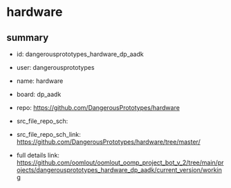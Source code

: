# hardware
 
## summary 
* id: dangerousprototypes_hardware_dp_aadk
* user: dangerousprototypes
* name: hardware
* board: dp_aadk
* repo: https://github.com/DangerousPrototypes/hardware



* src_file_repo_sch: 
* src_file_repo_sch_link: https://github.com/DangerousPrototypes/hardware/tree/master/
* full details link: https://github.com/oomlout/oomlout_oomp_project_bot_v_2/tree/main/projects/dangerousprototypes_hardware_dp_aadk/current_version/working  







